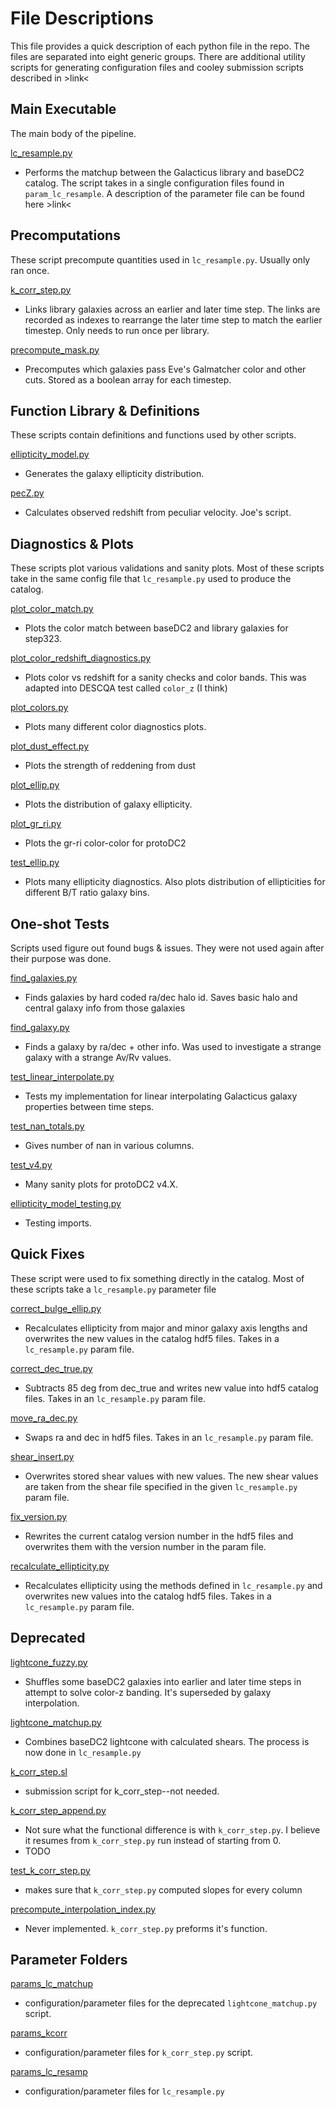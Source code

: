 File Descriptions
=================

This file provides a quick description of each python file in the
repo. The files are separated into eight generic groups. There are
additional utility scripts for generating configuration files and
cooley submission scripts described in >link<


Main Executable
--------------
The main body of the pipeline. 

[lc_resample.py](lc_resample.py)
* Performs the matchup between the Galacticus library and baseDC2
  catalog.  The script takes in a single configuration files found in
  `param_lc_resample`. A description of the parameter file can be
  found here >link<


Precomputations
---------------

These script precompute quantities used in `lc_resample.py`. Usually
only ran once.

[k_corr_step.py](k_corr_step.py)
* Links library galaxies across an earlier and later time step. The
  links are recorded as indexes to rearrange the later time step to
  match the earlier timestep. Only needs to run once per library.

[precompute_mask.py](precompute_mask.py)
* Precomputes which galaxies pass Eve's Galmatcher color and other
  cuts. Stored as a boolean array for each timestep. 


Function Library & Definitions
----------------------------

These scripts contain definitions and functions used by other scripts.

[ellipticity_model.py](ellipticity_model.py)
* Generates the galaxy ellipticity distribution.

[pecZ.py](pecZ.py)
* Calculates observed redshift from peculiar velocity. Joe's script.

Diagnostics & Plots
-------------------

These scripts plot various validations and sanity plots. Most of these
scripts take in the same config file that `lc_resample.py` used to
produce the catalog.

[plot_color_match.py](plot_color_match.py)
* Plots the color match between baseDC2 and library galaxies for
  step323.

[plot_color_redshift_diagnostics.py](plot_color_redshift_diagnostics.py)
* Plots color vs redshift for a sanity checks and color bands. This
  was adapted into DESCQA test called `color_z` (I think)

[plot_colors.py](plot_colors.py)
* Plots many different color diagnostics plots. 

[plot_dust_effect.py](plot_dust_effect.py)
* Plots the strength of reddening from dust

[plot_ellip.py](plot_ellip.py)
* Plots the distribution of galaxy ellipticity. 

[plot_gr_ri.py](plot_gr_ri.py)
* Plots the gr-ri color-color for protoDC2

[test_ellip.py](test_ellip.py)
* Plots many ellipticity diagnostics. Also plots distribution of
  ellipticities for different B/T ratio galaxy bins.

One-shot Tests
--------------

Scripts used figure out found bugs & issues. They were not used again
after their purpose was done.

[find_galaxies.py](find_galaxies.py)
* Finds galaxies by hard coded ra/dec halo id. Saves basic halo and
  central galaxy info from those galaxies
  
[find_galaxy.py](find_galaxy.py)
* Finds a galaxy by ra/dec + other info. Was used to investigate a
  strange galaxy with a strange Av/Rv values.

[test_linear_interpolate.py](test_linear_interpolate.py)
* Tests my implementation for linear interpolating Galacticus galaxy
properties between time steps. 

[test_nan_totals.py](test_nan_totals.py)
* Gives number of nan in various columns.

[test_v4.py](test_v4.py)
* Many sanity plots for protoDC2 v4.X. 

[ellipticity_model_testing.py](ellipticity_model_testing.py)
* Testing imports.

Quick Fixes 
-----------

These script were used to fix something directly in the catalog. Most
of these scripts take a `lc_resample.py` parameter file

[correct_bulge_ellip.py](correct_bulge_ellip.py)
* Recalculates ellipticity from major and minor galaxy axis lengths
  and overwrites the new values in the catalog hdf5 files. Takes in a
  `lc_resample.py` param file.
  
[correct_dec_true.py](correct_dec_true.py)
* Subtracts 85 deg from dec_true and writes new value into hdf5
  catalog files. Takes in an `lc_resample.py` param file.

[move_ra_dec.py](move_ra_dec.py) 
* Swaps ra and dec in hdf5 files. Takes in an `lc_resample.py` param file.

[shear_insert.py](shear_insert.py)
* Overwrites stored shear values with new values. The new shear values
  are taken from the shear file specified in the given
  `lc_resample.py` param file.

[fix_version.py](fix_version.py)
* Rewrites the current catalog version number in the hdf5 files and
  overwrites them with the version number in the param file.

[recalculate_ellipticity.py](recalculate_ellipticity.py)
* Recalculates ellipticity using the methods defined in
  `lc_resample.py` and overwrites new values into the catalog hdf5
  files. Takes in a `lc_resample.py` param file.
  
Deprecated 
----------------------
[lightcone_fuzzy.py](lightcone_fuzzy.py)
* Shuffles some baseDC2 galaxies into earlier and later time steps in
  attempt to solve color-z banding. It's superseded by galaxy
  interpolation. 

[lightcone_matchup.py](lightcone_matchup.py)
* Combines baseDC2 lightcone with calculated shears. The process is now 
done in `lc_resample.py`

[k_corr_step.sl](k_corr_step.sl)
* submission script for k_corr_step--not needed.

[k_corr_step_append.py](k_corr_step_append.py)
* Not sure what the functional difference is with `k_corr_step.py`. I
  believe it resumes from `k_corr_step.py` run instead of starting
  from 0. 
* TODO

[test_k_corr_step.py](test_k_corr_step.py)
* makes sure that `k_corr_step.py` computed slopes for every column

[precompute_interpolation_index.py](precompute_interpolation_index.py)
* Never implemented. `k_corr_step.py` preforms it's function.


Parameter Folders
---------------
[params_lc_matchup](params_lc_matchup)
* configuration/parameter files for the deprecated `lightcone_matchup.py` script.

[params_kcorr](params_kcorr)
* configuration/parameter files for `k_corr_step.py` script.

[params_lc_resamp](params_lc_resamp)
* configuration/parameter files for `lc_resample.py`











